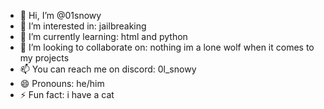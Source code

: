 - 👋 Hi, I’m @01snowy
- 👀 I’m interested in: jailbreaking
- 🌱 I’m currently learning: html and python
- 💞️ I’m looking to collaborate on: nothing im a lone wolf when it comes to my projects
- 📫 You can reach me on discord: 0l_snowy
- 😄 Pronouns: he/him
- ⚡ Fun fact: i have a cat

<!---
01snowy/01snowy is a ✨ special ✨ repository because its `README.md` (this file) appears on your GitHub profile.
You can click the Preview link to take a look at your changes.
--->
